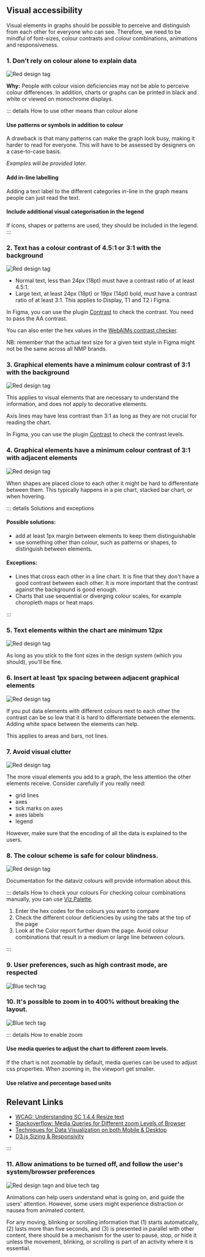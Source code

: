 <br>

## Visual accessibility

Visual elements in graphs should be possible to perceive and distinguish from each other for everyone who can see. Therefore, we need to be mindful of font-sizes, colour contrasts and colour combinations, animations and responsiveness.

### 1. Don’t rely on colour alone to explain data
![Red design tag](/foundations/dataviz-tag-design.svg) 

**Why:** People with colour vision deficiencies may not be able to perceive colour differences. In addition, charts or graphs can be printed in black and white or viewed on monochrome displays.

::: details How to use other means than colour alone

#### Use patterns or symbols in addition to colour
A drawback is that many patterns can make the graph look busy, making it harder to read for everyone. This will have to be assessed by designers on a case-to-case basis.

*Examples will be provided later.*
<!-- Need examples-->

#### Add in-line labelling
Adding a text label to the different categories in-line in the graph means people can just read the text.

#### Include additional visual categorisation in the legend
If icons, shapes or patterns are used, they should be included in the legend.
:::

### 2. Text has a colour contrast of 4.5:1 or 3:1 with the background
![Red design tag](/foundations/dataviz-tag-design.svg)

<!-- We should refer to the Warp font sizes when ready and checked -->

- Normal text, less than 24px (18pt) must have a contrast ratio of at least 4.5:1.
- Large text, at least 24px (18pt) or 19px (14pt) bold, must have a contrast ratio of at least 3:1. This applies to Display, T1 and T2 i Figma.

In Figma, you can use the plugin [Contrast](https://www.figma.com/community/plugin/748533339900865323/Contrast) to check the contrast. You need to pass the AA contrast.

You can also enter the hex values in the [WebAIMs contrast checker](https://webaim.org/resources/contrastchecker/).

NB: remember that the actual text size for a given text style in Figma might not be the same across all NMP brands.

### 3. Graphical elements have a minimum colour contrast of 3:1 with the background
![Red design tag](/foundations/dataviz-tag-design.svg)

This applies to visual elements that are necessary to understand the information, and does not apply to decorative elements. 

Axis lines may have less contrast than 3:1 as long as they are not crucial for reading the chart.

In Figma, you can use the plugin [Contrast](https://www.figma.com/community/plugin/748533339900865323/Contrast) to check the contrast levels.

### 4. Graphical elements have a minimum colour contrast of 3:1 with adjacent elements
![Red design tag](/foundations/dataviz-tag-design.svg)

When shapes are placed close to each other it might be hard to differentiate between them. This typically happens in a pie chart, stacked bar chart, or when hovering. 

::: details Solutions and exceptions
#### Possible solutions:
- add at least 1px margin between elements to keep them distinguishable
- use something other than colour, such as patterns or shapes, to distinguish between elements.

#### Exceptions:
- Lines that cross each other in a line chart. It is fine that they don't have a good contrast between each other. It is more important that the contrast against the background is good enough.
- Charts that use sequential or diverging colour scales, for example choropleth maps or heat maps.

:::

### 5. Text elements within the chart are minimum 12px
![Red design tag](/foundations/dataviz-tag-design.svg)

As long as you stick to the font sizes in the design system (which you should), you'll be fine.

### 6. Insert at least 1px spacing between adjacent graphical elements
![Red design tag](/foundations/dataviz-tag-design.svg)

If you put data elements with different colours next to each other the contrast can be so low that it is hard to differentiate between the elements. Adding white space between the elements can help. 

This applies to areas and bars, not lines.

### 7. Avoid visual clutter
![Red design tag](/foundations/dataviz-tag-design.svg)

The more visual elements you add to a graph, the less attention the other elements receive. Consider carefully if you really need:
- grid lines
- axes
- tick marks on axes
- axes labels
- legend

However, make sure that the encoding of all the data is explained to the users.

### 8. The colour scheme is safe for colour blindness.
![Red design tag](/foundations/dataviz-tag-design.svg) 

Documentation for the dataviz colours will provide information about this.

::: details How to check your colours
For checking colour combinations manually, you can use [Viz Palette](https://projects.susielu.com/viz-palette).

1. Enter the hex codes for the colours you want to compare
2. Check the different colour deficiencies by using the tabs at the top of the page
3. Look at the Color report further down the page. Avoid colour combinations that result in a medium or large line between colours.

:::

### 9. User preferences, such as high contrast mode, are respected
![Blue tech tag](/foundations/dataviz-tag-tech.svg)


### 10. It's possible to zoom in to 400% without breaking the layout. 
![Blue tech tag](/foundations/dataviz-tag-tech.svg)

::: details How to enable zoom 
#### Use media queries to adjust the chart to different zoom levels.
If the chart is not zoomable by default, media queries can be used to adjust css properties. When zooming in, the viewport get smaller.

#### Use relative and percentage based units

## Relevant Links

- [WCAG: Understanding SC 1.4.4 Resize text](https://www.w3.org/TR/UNDERSTANDING-WCAG20/visual-audio-contrast-scale.html)
- [Stackoverflow: Media Queries for Different zoom Levels of Browser](https://stackoverflow.com/questions/22223866/media-queries-for-different-zoom-levels-of-browser)
- [Techniques for Data Visualization on both Mobile & Desktop](https://www.visualcinnamon.com/2019/04/mobile-vs-desktop-dataviz/)
- [D3.js Sizing & Responsivity](https://wattenberger.com/blog/react-and-d3#sizing-responsivity)

:::

### 11. Allow animations to be turned off, and follow the user's system/browser preferences
![Red design tagn and blue tech tag](/foundations/dataviz-tag-design-and-tech.svg)

Animations can help users understand what is going on, and guide the users' attention. However, some users might experience distraction or nausea from animated content.

For any moving, blinking or scrolling information that (1) starts automatically, (2) lasts more than five seconds, and (3) is presented in parallel with other content, there should be a mechanism for the user to pause, stop, or hide it unless the movement, blinking, or scrolling is part of an activity where it is essential.
